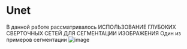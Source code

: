 # Unet
В данной работе рассматривалось ИСПОЛЬЗОВАНИЕ ГЛУБОКИХ СВЕРТОЧНЫХ СЕТЕЙ ДЛЯ СЕГМЕНТАЦИИ ИЗОБРАЖЕНИЯ
Один из примеров сегментации
![image](https://user-images.githubusercontent.com/94697684/218163469-89457412-bda1-46d8-a8de-4de9cce0626e.png)
